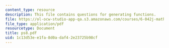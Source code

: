 ```yaml
---
content_type: resource
description: This file contains questions for generating functions.
file: https://ol-ocw-studio-app-qa.s3.amazonaws.com/courses/6-042j-mathematics-for-computer-science-fall-2005/1c13d53ee1fa8d0adaf42e23725b98cf_ps8.pdf
file_type: application/pdf
resourcetype: Document
title: ps8.pdf
uid: 1c13d53e-e1fa-8d0a-daf4-2e23725b98cf
---
```

